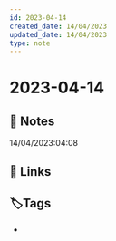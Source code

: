 ```yaml
---
id: 2023-04-14
created_date: 14/04/2023
updated_date: 14/04/2023
type: note
---
```


#  2023-04-14

## 📝 Notes

14/04/2023:04:08

## 🔗 Links

## **🏷️Tags**

- 

